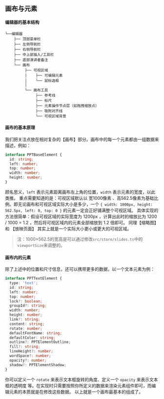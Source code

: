 ## 画布与元素

#### 编辑器的基本结构
```
└──编辑器
    ├── 顶部菜单栏
    ├── 左侧导航栏
    ├── 右侧导航栏
    ├── 中上部插入/工具栏
    ├── 底部演讲者备注
    └── 画布
         ├── 可视区域
         │    ├── 可编辑元素
         │    └── 鼠标选框
         │
         └── 画布工具
              ├── 参考线
              ├── 标尺
              ├── 元素操作节点层（如拖拽缩放点）
              ├── 吸附对齐线
              └── 可视区域背景
```

#### 画布的基本原理
我们把关注点放在相对复杂的【画布】部分。画布中的每一个元素都由一组数据来描述，例如：
```typescript
interface PPTBaseElement {
  id: string;
  left: number;
  top: number;
  width: number;
  height: number;
}
```
顾名思义，`left` 表示元素距离画布左上角的位置，`width` 表示元素的宽度，以此类推。
重点需要知道的是：可视区域默认以 宽1000像素 、高562.5像素为基础比例。即无论画布和可视区域实际大小是多少，一个 `{ width: 1000px, height: 562.5px, left: 0, top: 0 }` 的元素一定会正好铺满整个可视区域。
具体实现的方法很简单：假设可视区域的实际宽度为 1200px ，计算出此时的缩放比为 1200 / 1000 = 1.2 ，然后将可视区域内的元素全部缩放到 1.2 倍即可。
同理【缩略图】 和 【放映页面】 其实上就是一个实际大小更小或更大的可视区域。
> 注：1000×562.5的宽高是可以通过修改`src/store/slides.ts`中的`viewportSize`来调整的。

#### 画布内的元素
除了上述中的位置和尺寸信息，还可以携带更多的数据，以一个文本元素为例：
```typescript
interface PPTTextElement {
  type: 'text';
  id: string;
  left: number;
  top: number;
  lock?: boolean;
  groupId?: string;
  width: number;
  height: number;
  link?: string;
  content: string;
  rotate: number;
  defaultFontName: string;
  defaultColor: string;
  outline?: PPTElementOutline;
  fill?: string;
  lineHeight?: number;
  wordSpace?: number;
  opacity?: number;
  shadow?: PPTElementShadow;
}
```
你可以定义一个 `rotate` 来表示文本框旋转的角度、定义一个 `opacity` 来表示文本框的透明度 等。在实现时只需要按照你所定义的数据来渲染元素组件即可，而编辑元素的本质就是在修改这些数据。
以上就是一个画布最基本的组成了。
